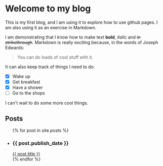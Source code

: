 # Welcome to my blog

This is my first blog, and I am using it to explore how to use github pages. I am also using it as an exercise in Markdown.

I am demonstrating that I know how to make text **bold**, _italic_ and ~~in strikethrough~~. Markdown is really exciting because, in the words of Joseph Edwards:
> You can do loads of cool stuff with it.

It can also keep track of things I need to do:

- [x] Wake up
- [x] Get breakfast
- [x] Have a shower
- [ ] Go to the shops

I can't wait to do some more cool things.

## Posts

<ul>
    {% for post in site.posts %}
        <li>
            <h3>{{ post.publish_date }}</h3>
            <a href="{{ {{ post.url }} | relative_url}}">{{ post.title }}</a>
        </li>
    {% endfor %}
</ul>
